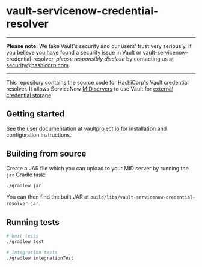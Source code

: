 # vault-servicenow-credential-resolver

----

**Please note**: We take Vault's security and our users' trust very seriously.
If you believe you have found a security issue in Vault or
vault-servicenow-credential-resolver, _please responsibly disclose_ by contacting
us at [security@hashicorp.com](mailto:security@hashicorp.com).

----

This repository contains the source code for HashiCorp's Vault credential resolver.
It allows ServiceNow [MID servers] to use Vault for [external credential storage].

## Getting started

See the user documentation at [vaultproject.io] for installation and configuration
instructions.

## Building from source

Create a JAR file which you can upload to your MID server by running the `jar`
Gradle task:

```bash
./gradlew jar
```

You can then find the built JAR at `build/libs/vault-servicenow-credential-resolver.jar`.

## Running tests

```bash
# Unit tests
./gradlew test

# Integration tests
./gradlew integrationTest
```

[MID servers]: https://docs.servicenow.com/bundle/quebec-servicenow-platform/page/product/mid-server/concept/mid-server-landing.html
[external credential storage]: https://docs.servicenow.com/bundle/quebec-servicenow-platform/page/product/credentials/concept/c_ExternalCredentialStorage.html
[vaultproject.io]: https://vaultproject.io/docs/platform/servicenow
[bmoers/docker-mid-server]: https://github.com/bmoers/docker-mid-server
